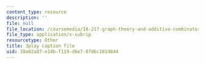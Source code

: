 ```yaml
---
content_type: resource
description: ''
file: null
file_location: /coursemedia/18-217-graph-theory-and-additive-combinatorics-fall-2019/38e02a87e14bf119d6e787d6c1014844_vcsxCFSLyP8.srt
file_type: application/x-subrip
resourcetype: Other
title: 3play caption file
uid: 38e02a87-e14b-f119-d6e7-87d6c1014844
---
```

